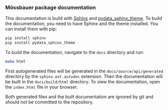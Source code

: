 ### Mössbauer package documentation

This documentation is build with [Sphinx](https://www.sphinx-doc.org/en/master/) and [pydata_sphinx_theme](https://pydata-sphinx-theme.readthedocs.io/en/stable/). 
To build the documentation, you need to have Sphinx and the theme installed. 
You can install them with pip:

```bash
pip install sphinx
pip install pydata_sphinx_theme
```

To build the documentation, navigate to the `docs` directory and run:

```bash 
make html
```

First autogenerated files will be generated in the `docs/source/api/generated` directory by the `sphinx.ext.autodoc` extension. Then the documentation will be built in the `docs/build/html` directory.
To view the documentation, open the `index.html` file in your browser.

Both generated files and the built documentation are ignored by git and should not be committed to the repository.
